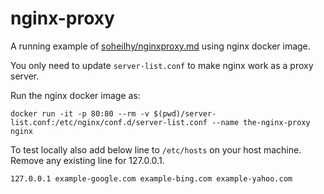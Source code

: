 # nginx-proxy

A running example of [soheilhy/nginxproxy.md](https://gist.github.com/soheilhy/8b94347ff8336d971ad0) using nginx docker image.

You only need to update `server-list.conf` to make nginx work as a proxy server.

Run the nginx docker image as:

    docker run -it -p 80:80 --rm -v $(pwd)/server-list.conf:/etc/nginx/conf.d/server-list.conf --name the-nginx-proxy nginx

To test locally also add below line to `/etc/hosts` on your host machine. Remove any existing line for 127.0.0.1.

    127.0.0.1 example-google.com example-bing.com example-yahoo.com
